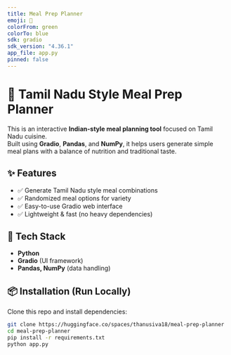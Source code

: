 ```yaml
---
title: Meal Prep Planner
emoji: 🍲
colorFrom: green
colorTo: blue
sdk: gradio
sdk_version: "4.36.1"
app_file: app.py
pinned: false
---
```


# 🍲 Tamil Nadu Style Meal Prep Planner

This is an interactive **Indian-style meal planning tool** focused on Tamil Nadu cuisine.  
Built using **Gradio**, **Pandas**, and **NumPy**, it helps users generate simple meal plans with a balance of nutrition and traditional taste.  

## ✨ Features
- ✅ Generate Tamil Nadu style meal combinations  
- ✅ Randomized meal options for variety  
- ✅ Easy-to-use Gradio web interface  
- ✅ Lightweight & fast (no heavy dependencies)  

## 🚀 Tech Stack
- **Python**  
- **Gradio** (UI framework)  
- **Pandas, NumPy** (data handling)  

## 📦 Installation (Run Locally)
Clone this repo and install dependencies:
```bash
git clone https://huggingface.co/spaces/thanusiva18/meal-prep-planner
cd meal-prep-planner
pip install -r requirements.txt
python app.py

